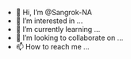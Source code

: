 - 👋 Hi, I’m @Sangrok-NA
- 👀 I’m interested in ...
- 🌱 I’m currently learning ...
- 💞️ I’m looking to collaborate on ...
- 📫 How to reach me ...

<!---
Sangrok-NA/Sangrok-NA is a ✨ special ✨ repository because its `README.md` (this file) appears on your GitHub profile.
You can click the Preview link to take a look at your changes.
--->
